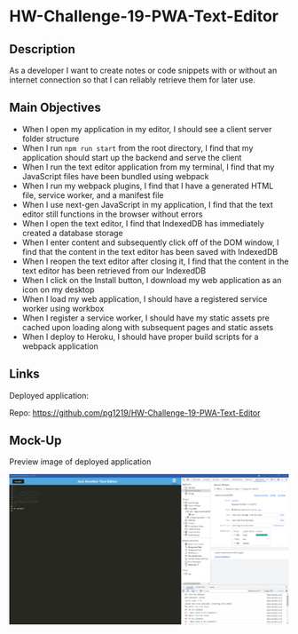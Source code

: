 # HW-Challenge-19-PWA-Text-Editor

## Description

As a developer I want to create notes or code snippets with or without an internet connection so that I can reliably retrieve them for later use.

## Main Objectives

- When I open my application in my editor, I should see a client server folder structure
- When I run `npm run start` from the root directory, I find that my application should start up the backend and serve the client
- When I run the text editor application from my terminal, I find that my JavaScript files have been bundled using webpack
- When I run my webpack plugins, I find that I have a generated HTML file, service worker, and a manifest file
- When I use next-gen JavaScript in my application, I find that the text editor still functions in the browser without errors
- When I open the text editor, I find that IndexedDB has immediately created a database storage
- When I enter content and subsequently click off of the DOM window, I find that the content in the text editor has been saved with IndexedDB
- When I reopen the text editor after closing it, I find that the content in the text editor has been retrieved from our IndexedDB
- When I click on the Install button, I download my web application as an icon on my desktop
- When I load my web application, I should have a registered service worker using workbox
- When I register a service worker, I should have my static assets pre cached upon loading along with subsequent pages and static assets
- When I deploy to Heroku, I should have proper build scripts for a webpack application


## Links

Deployed application:

Repo: https://github.com/pg1219/HW-Challenge-19-PWA-Text-Editor


## Mock-Up

Preview image of deployed application

![alt](./hw19mockup.png)